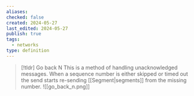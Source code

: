 ```yaml
---
aliases: 
checked: false
created: 2024-05-27
last_edited: 2024-05-27
publish: true
tags:
  - networks
type: definition
---
```

>[!tldr] Go back N
> This is a method of handling unacknowledged messages. When a sequence number is either skipped or timed out the send starts re-sending [[Segment|segments]] from the missing number. 
> ![[go_back_n.png]]

